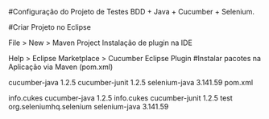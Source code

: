 #Configuração do Projeto de Testes
BDD + Java + Cucumber + Selenium.

#Criar Projeto no Eclipse

File > New > Maven Project
Instalação de plugin na IDE

Help > Eclipse Marketplace > Cucumber Eclipse Plugin
#Instalar pacotes na Aplicação via Maven (pom.xml)

cucumber-java 1.2.5
cucumber-junit 1.2.5
selenium-java 3.141.59
pom.xml

<dependencies>
	<dependency>
		<groupId>info.cukes</groupId>
		<artifactId>cucumber-java</artifactId>
		<version>1.2.5</version>
	</dependency>
	<dependency>
		<groupId>info.cukes</groupId>
		<artifactId>cucumber-junit</artifactId>
		<version>1.2.5</version>
		<scope>test</scope>
	</dependency>
	<dependency>
		<groupId>org.seleniumhq.selenium</groupId>
		<artifactId>selenium-java</artifactId>
		<version>3.141.59</version>
	</dependency>
</dependencies>
